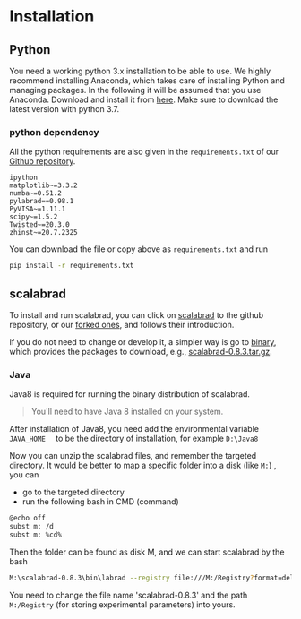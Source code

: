 # Installation



## Python

You need a working python 3.x installation to be able to use. We highly recommend installing Anaconda, which takes care of installing Python and managing packages. In the following it will be assumed that you use Anaconda. Download and install it from [here](https://www.anaconda.com/download). Make sure to download the latest version with python 3.7.

### python dependency

All the python requirements are also given in the `requirements.txt` of our [Github repository](https://github.com/ZeeUTao/zi_labrad). 

```
ipython
matplotlib~=3.3.2
numba~=0.51.2
pylabrad==0.98.1
PyVISA~=1.11.1
scipy~=1.5.2
Twisted~=20.3.0
zhinst~=20.7.2325
```

You can download the file or copy above as `requirements.txt` and run 

```bash
pip install -r requirements.txt
```



## scalabrad

To install and run scalabrad, you can click on [scalabrad](https://github.com/labrad/scalabrad) to the github repository, or our [forked ones](https://github.com/ZeeUTao/scalabrad), and follows their introduction. 

If you do not need to change or develop it, a simpler way is go to [binary](https://bintray.com/labrad/generic/scalabrad#files), which provides the packages to download, e.g., [scalabrad-0.8.3.tar.gz](https://bintray.com/labrad/generic/download_file?file_path=scalabrad-0.8.3.tar.gz). 

### Java

Java8 is required for running the binary distribution of scalabrad. 

> You'll need to have Java 8 installed on your system. 

After installation of Java8, you need add the environmental variable `JAVA_HOME  ` to be the directory of installation, for example `D:\Java8`



Now you can unzip the scalabrad files, and remember the targeted directory. It would be better to map a specific folder into a disk (like `M:`) , you can

- go to the targeted directory
- run the following bash in CMD (command)

```bash
@echo off
subst m: /d
subst m: %cd%
```

Then the folder can be found as disk M, and we can start scalabrad by the bash

```bash
M:\scalabrad-0.8.3\bin\labrad --registry file:///M:/Registry?format=delphi
```

You need to change the file name 'scalabrad-0.8.3' and the path `M:/Registry`  (for storing experimental parameters) into yours.  



